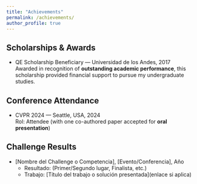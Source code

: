 ```yaml
---
title: "Achievements"
permalink: /achievements/
author_profile: true
---
```


## Scholarships & Awards
- QE Scholarship Beneficiary — Universidad de los Andes, 2017  
  Awarded in recognition of **outstanding academic performance**, this scholarship provided financial support to pursue my undergraduate studies.  

## Conference Attendance
- CVPR 2024 — Seattle, USA, 2024  
  Rol: Attendee (with one co-authored paper accepted for **oral presentation**)

## Challenge Results
- [Nombre del Challenge o Competencia], [Evento/Conferencia], Año  
  - Resultado: (Primer/Segundo lugar, Finalista, etc.)
  - Trabajo: [Título del trabajo o solución presentada](enlace si aplica)
